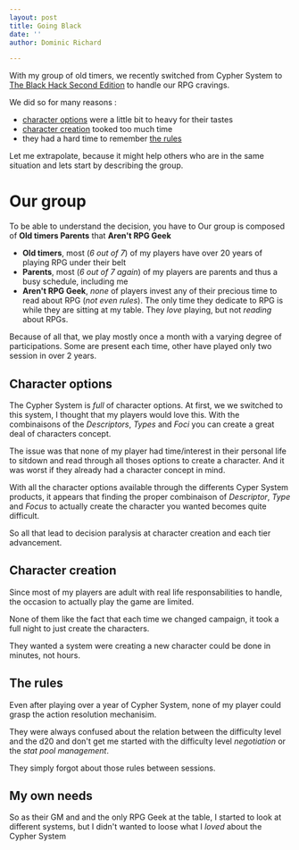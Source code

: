 ```yaml
---
layout: post
title: Going Black
date: ''
author: Dominic Richard

---
```


With my group of old timers, we recently switched from Cypher System to [The Black Hack Second Edition](https://www.drivethrurpg.com/product/255088/The-Black-Hack-Second-Edition) to handle our RPG cravings. 

We did so for many reasons :
* [character options](#character-options) were a little bit to heavy for their tastes
* [character creation](#character-creation) tooked too much time
* they had a hard time to remember [the rules](#the-rules)

Let me extrapolate, because it might help others who are in the same situation and lets start by describing the group.

# Our group

To be able to understand the decision, you have to 
Our group is composed of **Old timers Parents** that **Aren't RPG Geek**

* **Old timers**, most (_6 out of 7_) of my players have over 20 years of playing RPG under their belt
* **Parents**, most (_6 out of 7 again_) of my players are parents and thus a busy schedule, including me
* **Aren't RPG Geek**, _none_ of players invest any of their precious time to read about RPG (_not even rules_). The only time they dedicate to RPG is while they are sitting at my table. They _love_ playing, but not _reading_ about RPGs.

Because of all that, we play mostly once a month with a varying degree of participations. Some are present each time, other have played only two session in over 2 years.

## Character options

The Cypher System is _full_ of character options. At first, we we switched to this system, I thought that my players would love this. With the combinaisons of the _Descriptors_, _Types_ and _Foci_ you can create a great deal of characters concept.

The issue was that none of my player had time/interest in their personal life to sitdown and read through all thoses options to create a character.  And it was worst if they already had a character concept in mind.

With all the character options available through the differents Cyper System products, it appears that finding the proper combinaison of _Descriptor_, _Type_ and _Focus_ to actually create the character you wanted becomes quite difficult.

So all that lead to decision paralysis at character creation and each tier advancement. 

## Character creation

Since most of my players are adult with real life responsabilities to handle, the occasion to actually play the game are limited. 

None of them like the fact that each time we changed campaign, it took a full night to just create the characters.

They wanted a system were creating a new character could be done in minutes, not hours. 

## The rules 

Even after playing over a year of Cypher System, none of my player could grasp the action resolution mechanisim.

They were always confused about the relation between the difficulty level and the d20 and don't get me started with the difficulty level _negotiation_ or the _stat pool management_.

They simply forgot about those rules between sessions. 

## My own needs

So as their GM and and the only RPG Geek at the table, I started to look at different systems, but I didn't wanted to loose what I _loved_ about the Cypher System
<!--stackedit_data:
eyJwcm9wZXJ0aWVzIjoidGl0bGU6IEdvaW5nIEJsYWNrXG4iLC
JoaXN0b3J5IjpbMTIyNjA2ODM0MiwxODYxMTE4MTA1XX0=
-->
